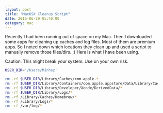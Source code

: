 ```yaml
---
layout: post
title: "MacOSX Cleanup Script"
date: 2015-06-29 05:40:00
category: mac
---
```

Recently I had been running out of space on my Mac. Then I downloaded some
apps for cleaning up caches and log files. Most of them are premium apps. So I
noted down which locations they clean up and used a script to manually remove
those files/dirs. ;) Here is what I have been using.

Caution: This might break your system. Use on your own risk.

```bash
USER_DIR='/Users/Minhaz'

rm -rf $USER_DIR/Library/Caches/com.apple.*
rm -rf $USER_DIR/Library/Containers/com.apple.appstore/Data/Library/Caches/*
rm -rf $USER_DIR/Library/Developer/Xcode/DerivedData/*
rm -rf $USER_DIR/Library/Logs/*
rm -rf /Library/Caches/Homebrew/*
rm -rf /Library/Logs/*
rm -rf /var/log/*
```